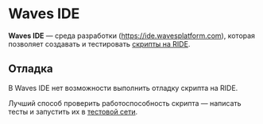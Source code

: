 # Waves IDE

**Waves IDE** — среда разработки (<https://ide.wavesplatform.com>), которая позволяет создавать и тестировать [скрипты на RIDE](/ru/ride/script).

## Отладка

В Waves IDE нет возможности выполнить отладку скрипта на RIDE.

Лучший способ проверить работоспособность скрипта — написать тесты и запустить их в [тестовой сети](/ru/blockchain/blockchain-network/test-network).
